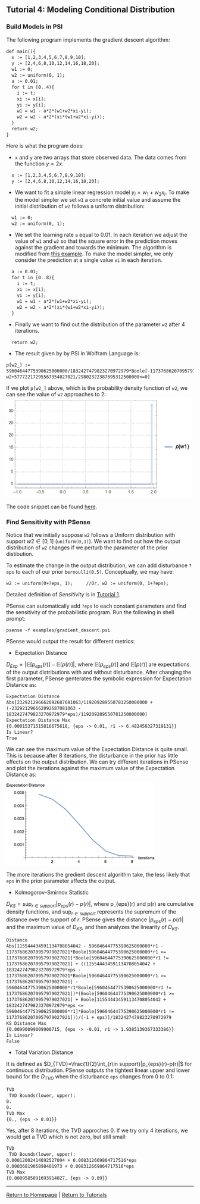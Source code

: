 ## Tutorial 4: Modeling Conditional Distribution

### Build Models in PSI

The following program implements the gradient descent algorithm:
```{d}
def main(){
  x := [1,2,3,4,5,6,7,8,9,10];
  y := [2,4,6,8,10,12,14,16,18,20];
  w1 := 0;
  w2 := uniform(0, 1);
  a := 0.01;
  for t in [0..4){
    i := t;
    xi := x[i];
    yi := y[i];
    w1 = w1 - a*2*(w1+w2*xi-yi);
    w2 = w2 - a*2*(xi*(w1+w2*xi-yi));
  }
  return w2;
}
```

Here is what the program does:

* `x` and `y` are two arrays that store observed data. The data comes from the function $y = 2x$.
```{d}
  x := [1,2,3,4,5,6,7,8,9,10];
  y := [2,4,6,8,10,12,14,16,18,20];
```

* We want to fit a simple linear regression model $y_i = w_1 + w_2x_i$. To make the model simpler we set `w1` a concrete initial value and assume the initial distribution of `w2` follows a uniform distribution:
```{d}
  w1 := 0;
  w2 := uniform(0, 1);
```

* We set the learning rate `a` equal to 0.01. In each iteration we adjust the value of `w1` and `w2` so that the square error in the prediction moves against the gradient and towards the minimum. The algorithm is modified from [this example](https://en.wikipedia.org/wiki/Stochastic_gradient_descent#Example).
To make the model simpler, we only consider the prediction at a single value `xi` in each iteration.
```{d}
  a := 0.01;
  for t in [0..8){
    i := t;
    xi := x[i];
    yi := y[i];
    w1 = w1 - a*2*(w1+w2*xi-yi);
    w2 = w2 - a*2*(xi*(w1+w2*xi-yi));
  }
```
* Finally we want to find out the distribution of the parameter `w2` after 4 iterations.
```{d}
  return w2;
```

* The result given by by PSI in Wolfram Language is:
```
p[w2_] := 59604644775390625000000/1832427479823270972979*Boole[-117376862070957979027021/59604644775390625000000+w2<=0]*Boole[-w2+57772217295567354027021/29802322387695312500000<=0]
```
If we plot `p[w2_]` above, which is the probability density function of `w2`, we can see the value of `w2` approaches to 2:
<img src="image/popl_gradient_descent_uniform.jpeg" alt="Drawing" style="width: 500px;"/>

The code snippet can be found [here](https://github.com/yekerr/PSense/blob/master/examples/gradient_descent.psi).

### Find Sensitivity with PSense

Notice that we initially suppose `w2` follows a Uniform distribution with support $w2\in [0,1]$ (`uniform(0,1)`).
We want to find out how the output distribution of `w2` changes if we perturb the parameter of the prior distibution. 

To estimate the change in the output distribution, we can add disturbance `?eps` to each of our prior `bernoulli(0.5)`. Conceptually, we may have:
```{d}
w2 := uniform(0+?eps, 1);     //Or, w2 := uniform(0, 1+?eps); 
```

Detailed definition of *Sensitivity* is in [Tutorial 1](tutorial_discrete_conditioning.html).

PSense can automatically add `?eps` to each constant parameters and find the sensitivity of the probabilistic program. 
Run the following in shell prompt:
```{shell}
psense -f examples/gradient_descent.psi
```

PSense would output the result for different metrics:

* Expectation Distance
    
$D_{Exp}=|\mathbb{E}[p_{eps}(r)]-\mathbb{E}[p(r)]|$, where
$\mathbb{E}[p_{eps}(r)]$ and $\mathbb{E}[p(r)]$ are expectations of the output distributions with and without disturbance. After changing the first parameter, PSense genterates the symbolic expression for Expectation Distance as:

```
Expectation Distance
Abs[232921296662092687081063/119209289550781250000000 + (-232921296662092687081063 - 1832427479823270972979*eps)/119209289550781250000000]
Expectation Distance Max
{0.00015371515816675618, {eps -> 0.01, r1 -> 6.482456327319131}}
Is Linear?
True
```
We can see the maximum value of the Expectation Distance is quite small. This is because after 8 iterations, the disturbance in the prior has little effects on the output distribution. We can try different iterations in PSense and plot the iterations against the maximum value of the Expectation Distance as:

<img src="image/popl_gradient_descent_iterations.png" alt="Drawing" style="width: 400px;"/>


The more iterations the gredient descent algorithm take, the less likely that `eps` in the prior parameter affects the output. 

* Kolmogorov–Smirnov Statistic
    
$D_{KS}=\sup_{r\in support}|p_{eps}(r)-p(r)|$, where p_{eps}(r) and p(r) are cumulative density functions, and $\sup_{r\in support}$ represents the supremum of the distance over the support of $r$. PSense gives the distance $|p_{eps}(r)-p(r)|$ and the maximum value of $D_{KS}$, and then analyzes the linearity of $D_{KS}$.
```
Distance
Abs[115544434591134708054042 - 59604644775390625000000*r1 - 117376862070957979027021*Boole[59604644775390625000000*r1 >= 117376862070957979027021]*Boole[59604644775390625000000*r1 != 117376862070957979027021] + ((115544434591134708054042 + 1832427479823270972979*eps - 117376862070957979027021*Boole[59604644775390625000000*r1 >= 117376862070957979027021] - 59604644775390625000000*r1*Boole[59604644775390625000000*r1 != 117376862070957979027021])*(Boole[59604644775390625000000*r1 >= 117376862070957979027021] + Boole[115544434591134708054042 + 1832427479823270972979*eps <= 59604644775390625000000*r1]*Boole[59604644775390625000000*r1 != 117376862070957979027021]))/(-1 + eps)]/1832427479823270972979
KS Distance Max
{0.00990099009900715, {eps -> -0.01, r1 -> 1.9385139367333386}}
Is Linear?
False
```

* Total Variation Distance
    
It is defined as $D_{TVD}=\frac{1}{2}\int_{r\in support}|p_{eps}(r)-p(r)|$ for continuous distribution.  PSense outputs the tightest linear upper and lower bound for the $D_{TVD}$ when the disturbance `eps` changes from 0 to 0.1:
    
```
TVD
 TVD Bounds(lower, upper):
0.
0.
TVD Max
{0., {eps -> 0.01}}
```

Yes, after 8 iterations, the TVD approches 0. If we try only 4 iterations, we would get a TVD which is not zero, but still small:

```
TVD
 TVD Bounds(lower, upper):
0.00012002414692527094 + 0.008312669864717516*eps
0.0003681905898401973 + 0.008312669864717516*eps
TVD Max
{0.0009585091693914027, {eps -> 0.09}}
```

***
[Return to Homepage](index.html) | [Return to Tutorials](tutorial.html)